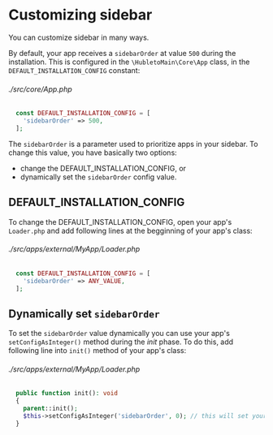 # Customizing sidebar

You can customize sidebar in many ways.

By default, your app receives a `sidebarOrder` at value `500` during the installation. This is configured in the `\HubletoMain\Core\App` class, in the `DEFAULT_INSTALLATION_CONFIG` constant:

###### ./src/core/App.php
```php
  const DEFAULT_INSTALLATION_CONFIG = [
    'sidebarOrder' => 500,
  ];
```

The `sidebarOrder` is a parameter used to prioritize apps in your sidebar. To change this value, you have basically two options:

  * change the DEFAULT_INSTALLATION_CONFIG, or
  * dynamically set the `sidebarOrder` config value.

## DEFAULT_INSTALLATION_CONFIG

To change the DEFAULT_INSTALLATION_CONFIG, open your app's `Loader.php` and add following lines at the begginning of your app's class:

###### ./src/apps/external/MyApp/Loader.php
```php
  const DEFAULT_INSTALLATION_CONFIG = [
    'sidebarOrder' => ANY_VALUE,
  ];
```
## Dynamically set `sidebarOrder`

To set the `sidebarOrder` value dynamically you can use your app's `setConfigAsInteger()` method during the *init* phase. To do this, add following line into `init()` method of your app's class:

###### ./src/apps/external/MyApp/Loader.php
```php
  public function init(): void
  {
    parent::init();
    $this->setConfigAsInteger('sidebarOrder', 0); // this will set your sidebarOrder
  }

```